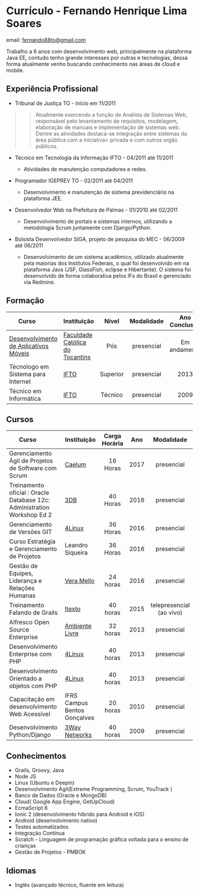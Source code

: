 # Currículo - Fernando Henrique Lima Soares

email: fernando88to@gmail.com


Trabalho a 6 anos com desenvolvimento web, principalmente na plataforma Java EE, contudo tenho grande interesses por outras e tecnologias, dessa forma atualmente venho buscando conhecimento nas áreas de cloud e mobile.


## Experiência Profissional
* Tribunal de Justiça TO - Início em 11/2011

>>Atualmente exercendo a  função de Analista de Sistemas Web, responsável pelo levantamento de requisitos,  modelagem, elaboração de manuais e implementação de sistemas web. Dentre as atividades destaca-se integração entre sistemas da área pública com a iniciativa> privada e com outros orgão públicos. 

* Técnico em Tecnologia da Informação IFTO  - 04/2011 até 11/2011
   - Atividades de manutenção computadores e redes.

* Programador IGEPREV TO - 02/2011 até 04/2011
  - Desenvolvimento e manutenção de sistema previdenciário na plataforma JEE.

* Desenvolvedor Web na Prefeitura de Palmas -  01/2010 até 02/2011
    - Desenvolvimento de portais e sistemas internos, utilizando a metodologia Scrum juntamente com Django/Python.

* Bolsista Desenvolvedor SIGA, projeto de pesquisa do MEC  - 06/2009 até 06/2011
  - Desenvolvimento de um sistema acadêmico, utilizado atualmente pela maiorias dos Institutos Federais, o qual foi desenvolvido em na plataforma Java (JSF, GlassFish, eclipse e Hibertante). O sistema foi desenvolvido de forma colaborativa pelos IFs do Brasil e gerenciado via Redmine.


## Formação
| Curso         | Instituição | Nível | Modalidade | Ano Conclusão|
| -------------|-------------|:---------:|:-----:|:-----:|
|[Desenvolvimento de Aplicativos Móveis](desenvolvimento_de_aplicativo_moveis.md) | [Faculdade Católica do Tocantins](http://www.catolica-to.edu.br/) | Pós | presencial | Em andamento|
|Técnologo em Sistema para Internet | [IFTO](http://www.ifto.edu.br) | Superior | presencial | 2013
|Técnico em Informática | [IFTO](http://www.ifto.edu.br/) | Técnico| presencial | 2009 |


## Cursos

| Curso         | Instituição | Carga Horária | Ano | Modalidade|
| ------------- |-------------|:-----:|:-----:|:-----:|
| Gerenciamento Ágil de Projetos de Software com Scrum| [Caelum ](https://www.caelum.com.br/)| 16 Horas | 2017 |presencial |
| Treinamento oficial : Oracle Database 12c: Administration Workshop Ed 2| [3DB ](http://www.3db.net.br/www/)| 40 Horas | 2016 |presencial |
| Gerenciamento de Versões GIT      |[4Linux](https://www.4linux.com.br/) | 36 Horas | 2016 |presencial |
|Curso Estratégia e Gerenciamento de Projetos | Leandro Siqueira | 36 Horas | 2016 | presencial |
|Gestão de Equipes, Liderança e Relações Humanas | [Vera Mello](http://facebook.com.br/VeraMelloVM) | 24 horas | 2016 | presencial|
|Treinamento Falando de Grails | [Itexto](http://formacao.itexto.com.br/) | 40 horas | 2015| telepresencial (ao vivo)|
Alfresco Open Source Enterprise | [Ambiente Livre](http://www.ambientelivre.com.br) | 32 horas | 2013 | presencial|
|Desenvolvimento Enterprise com PHP | [4Linux](https://www.4linux.com.br/) | 40 horas | 2013 | presencial|
|Desenvolvimento Orientado a objetos com PHP | [4Linux](https://www.4linux.com.br/) | 40 horas | 2013 | presencial|
|Capacitação em desenvolvimento Web Acessível | IFRS Campus Bentos Gonçalves | 20 horas | 2010 | presencial|
|Desenvolvimento Python/Django | [3Way Networks](http://3way.com.br/) | 40 horas | 2009 | presencial|


## Conhecimentos

* Grails, Groovy, Java
* Node JS
* Linux (Ubuntu e Deepin)
* Desenvolvimento Ágil(Extreme Programming,  Scrum, YouTrack )
* Banco de Dados (Oracle e MongoDB)
* Cloud( Google App Engine, GetUpCloud)
* EcmaScript 6
* Ionic 2 (desenvolvimento híbrido para Android e IOS)
* Android (desenvolvimento nativo)
* Testes automatizados
* Integração Contínua
* Scratch - Linguagem de programação gráfica voltada para o ensino de crianças
* Gestão de Projetos - PMBOK



## Idiomas

* Inglês (avançado técnico, fluente em leitura)
